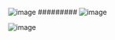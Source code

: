 

![image](https://github.com/Lincoln-dac/kube-linux/blob/master/pic/79da7093ed998a99d9abe91e610b74e7.webp)
#########
![image](https://github.com/Lincoln-dac/kube-linux/blob/master/pic/70a5bc1ddc9e3579a2fcb8a5d44118b4.webp)

![image](https://github.com/Lincoln-dac/kube-linux/blob/master/pic/a0f558fbf9105817744ee2c44230c62c.webp)
